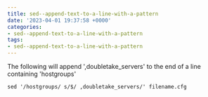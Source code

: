 ```yaml
---
title: sed--append-text-to-a-line-with-a-pattern
date: '2023-04-01 19:37:58 +0000'
categories:
- sed--append-text-to-a-line-with-a-pattern
tags:
- sed--append-text-to-a-line-with-a-pattern
---
```



The following will append ',doubletake_servers' to the end of a line
containing 'hostgroups'

`sed '/hostgroups/ s/$/ ,doubletake_servers/' filename.cfg`
